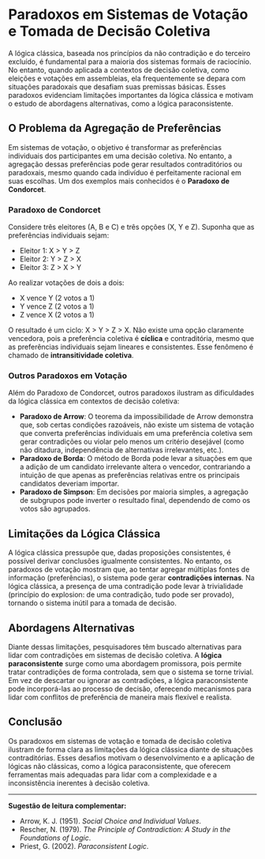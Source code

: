 
# Paradoxos em Sistemas de Votação e Tomada de Decisão Coletiva

A lógica clássica, baseada nos princípios da não contradição e do terceiro excluído, é fundamental para a maioria dos sistemas formais de raciocínio. No entanto, quando aplicada a contextos de decisão coletiva, como eleições e votações em assembleias, ela frequentemente se depara com situações paradoxais que desafiam suas premissas básicas. Esses paradoxos evidenciam limitações importantes da lógica clássica e motivam o estudo de abordagens alternativas, como a lógica paraconsistente.

## O Problema da Agregação de Preferências

Em sistemas de votação, o objetivo é transformar as preferências individuais dos participantes em uma decisão coletiva. No entanto, a agregação dessas preferências pode gerar resultados contraditórios ou paradoxais, mesmo quando cada indivíduo é perfeitamente racional em suas escolhas. Um dos exemplos mais conhecidos é o **Paradoxo de Condorcet**.

### Paradoxo de Condorcet

Considere três eleitores (A, B e C) e três opções (X, Y e Z). Suponha que as preferências individuais sejam:

- Eleitor 1: X > Y > Z
- Eleitor 2: Y > Z > X
- Eleitor 3: Z > X > Y

Ao realizar votações de dois a dois:

- X vence Y (2 votos a 1)
- Y vence Z (2 votos a 1)
- Z vence X (2 votos a 1)

O resultado é um ciclo: X > Y > Z > X. Não existe uma opção claramente vencedora, pois a preferência coletiva é **cíclica** e contraditória, mesmo que as preferências individuais sejam lineares e consistentes. Esse fenômeno é chamado de **intransitividade coletiva**.

### Outros Paradoxos em Votação

Além do Paradoxo de Condorcet, outros paradoxos ilustram as dificuldades da lógica clássica em contextos de decisão coletiva:

- **Paradoxo de Arrow**: O teorema da impossibilidade de Arrow demonstra que, sob certas condições razoáveis, não existe um sistema de votação que converta preferências individuais em uma preferência coletiva sem gerar contradições ou violar pelo menos um critério desejável (como não ditadura, independência de alternativas irrelevantes, etc.).
- **Paradoxo de Borda**: O método de Borda pode levar a situações em que a adição de um candidato irrelevante altera o vencedor, contrariando a intuição de que apenas as preferências relativas entre os principais candidatos deveriam importar.
- **Paradoxo de Simpson**: Em decisões por maioria simples, a agregação de subgrupos pode inverter o resultado final, dependendo de como os votos são agrupados.

## Limitações da Lógica Clássica

A lógica clássica pressupõe que, dadas proposições consistentes, é possível derivar conclusões igualmente consistentes. No entanto, os paradoxos de votação mostram que, ao tentar agregar múltiplas fontes de informação (preferências), o sistema pode gerar **contradições internas**. Na lógica clássica, a presença de uma contradição pode levar à trivialidade (princípio do explosion: de uma contradição, tudo pode ser provado), tornando o sistema inútil para a tomada de decisão.

## Abordagens Alternativas

Diante dessas limitações, pesquisadores têm buscado alternativas para lidar com contradições em sistemas de decisão coletiva. A **lógica paraconsistente** surge como uma abordagem promissora, pois permite tratar contradições de forma controlada, sem que o sistema se torne trivial. Em vez de descartar ou ignorar as contradições, a lógica paraconsistente pode incorporá-las ao processo de decisão, oferecendo mecanismos para lidar com conflitos de preferência de maneira mais flexível e realista.

## Conclusão

Os paradoxos em sistemas de votação e tomada de decisão coletiva ilustram de forma clara as limitações da lógica clássica diante de situações contraditórias. Esses desafios motivam o desenvolvimento e a aplicação de lógicas não clássicas, como a lógica paraconsistente, que oferecem ferramentas mais adequadas para lidar com a complexidade e a inconsistência inerentes à decisão coletiva.

---

**Sugestão de leitura complementar:**
- Arrow, K. J. (1951). *Social Choice and Individual Values*.
- Rescher, N. (1979). *The Principle of Contradiction: A Study in the Foundations of Logic*.
- Priest, G. (2002). *Paraconsistent Logic*.
```
